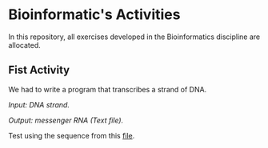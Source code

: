 # Bioinformatic's Activities
In this repository, all exercises developed in the Bioinformatics discipline are allocated.

## Fist Activity

We had to write a program that transcribes a strand of DNA.

*Input: DNA strand.*

*Output: messenger RNA (Text file).*

Test using the sequence from this [file]().
